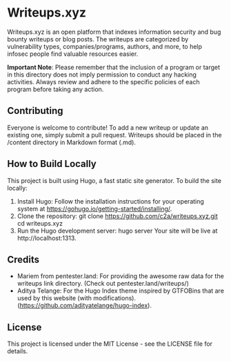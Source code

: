 # Writeups.xyz

Writeups.xyz is an open platform that indexes information security and bug bounty writeups or blog posts. The writeups are categorized by vulnerability types, companies/programs, authors, and more, to help infosec people find valuable resources easier.


**Important Note**: Please remember that the inclusion of a program or target in this directory does not imply permission to conduct any hacking activities. Always review and adhere to the specific policies of each program before taking any action.

## Contributing

Everyone is welcome to contribute! To add a new writeup or update an existing one, simply submit a pull request. Writeups should be placed in the /content directory in Markdown format (.md).

## How to Build Locally

This project is built using Hugo, a fast static site generator. To build the site locally:

1. Install Hugo: Follow the installation instructions for your operating system at https://gohugo.io/getting-started/installing/.
2. Clone the repository:
   git clone https://github.com/c2a/writeups.xyz.git
   cd writeups.xyz
3. Run the Hugo development server:
   hugo server
   Your site will be live at http://localhost:1313.

## Credits

- Mariem from pentester.land: For providing the awesome raw data for the writeups link directory. (Check out pentester.land/writeups/)
- Aditya Telange: For the Hugo Index theme inspired by GTFOBins that are used by this website (with modifications). (https://github.com/adityatelange/hugo-index).

## License

This project is licensed under the MIT License - see the LICENSE file for details.